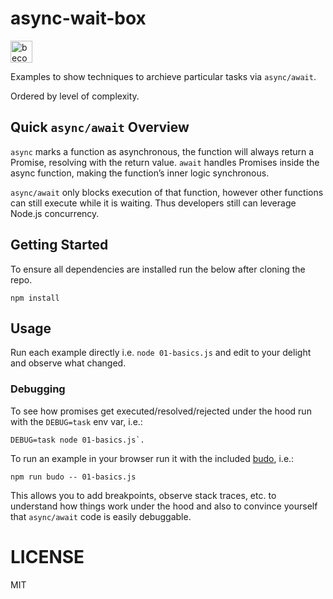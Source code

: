 # async-wait-box

<a href="https://www.patreon.com/bePatron?u=8663953"><img alt="become a patron" src="https://c5.patreon.com/external/logo/become_a_patron_button.png" height="35px"></a>

Examples to show techniques to archieve particular tasks via `async/await`.

Ordered by level of complexity.

## Quick `async/await` Overview

`async` marks a function as asynchronous, the function will always return a Promise, resolving
with the return value. `await` handles Promises inside the async function, making the
function’s inner logic synchronous.

`async/await` only blocks execution of that function, however other functions can still execute
while it is waiting. Thus developers still can leverage Node.js concurrency.

## Getting Started

To ensure all dependencies are installed run the below after cloning the repo.

```
npm install
```

## Usage

Run each example directly i.e. `node 01-basics.js` and edit to your delight and observe what
changed.

### Debugging

To see how promises get executed/resolved/rejected under the hood run with the `DEBUG=task` env
var, i.e.:

```
DEBUG=task node 01-basics.js`.
```

To run an example in your browser run it with the included [budo](https://github.com/mattdesl/budo),
i.e.:

```
npm run budo -- 01-basics.js
```

This allows you to add breakpoints, observe stack traces, etc. to understand how things work
under the hood and also to convince yourself that `async/await` code is easily debuggable.

# LICENSE

MIT

